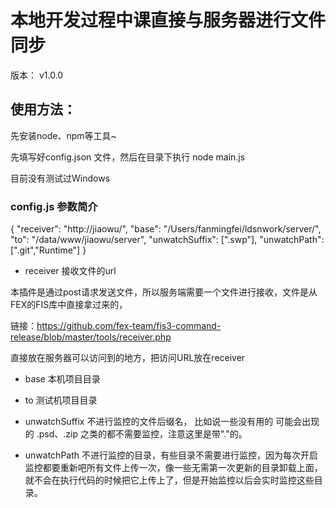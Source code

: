 # 本地开发过程中课直接与服务器进行文件同步

版本： v1.0.0

## 使用方法：

先安装node、npm等工具~

先填写好config.json 文件，然后在目录下执行 node main.js

目前没有测试过Windows


### config.js 参数简介

{
    "receiver": "http://jiaowu/",
    "base": "/Users/fanmingfei/ldsnwork/server/",
    "to": "/data/www/jiaowu/server",
    "unwatchSuffix": [".swp"],
    "unwatchPath": [".git","Runtime"]
}


* receiver 接收文件的url

本插件是通过post请求发送文件，所以服务端需要一个文件进行接收，文件是从FEX的FIS库中直接拿过来的，

链接：<https://github.com/fex-team/fis3-command-release/blob/master/tools/receiver.php>

直接放在服务器可以访问到的地方，把访问URL放在receiver

* base 本机项目目录

* to 测试机项目目录

* unwatchSuffix 不进行监控的文件后缀名， 比如说一些没有用的 可能会出现的 .psd、.zip 之类的都不需要监控，注意这里是带"."的。

* unwatchPath 不进行监控的目录，有些目录不需要进行监控，因为每次开启监控都要重新吧所有文件上传一次，像一些无需第一次更新的目录卸载上面，就不会在执行代码的时候把它上传上了，但是开始监控以后会实时监控这些目录。


